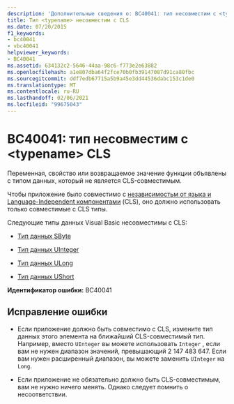 ```yaml
---
description: 'Дополнительные сведения о: BC40041: тип несовместим с <typename> CLS'
title: Тип <typename> несовместим с CLS
ms.date: 07/20/2015
f1_keywords:
- bc40041
- vbc40041
helpviewer_keywords:
- BC40041
ms.assetid: 634132c2-5646-44aa-98c6-f773e2e63882
ms.openlocfilehash: a1e807dba64f2fce70b0fb39147087d91ca80fbc
ms.sourcegitcommit: ddf7edb67715a5b9a45e3dd44536dabc153c1de0
ms.translationtype: MT
ms.contentlocale: ru-RU
ms.lasthandoff: 02/06/2021
ms.locfileid: "99675043"
---
```

# <a name="bc40041-type-typename-is-not-cls-compliant"></a>BC40041: тип несовместим с \<typename> CLS

Переменная, свойство или возвращаемое значение функции объявлены с типом данных, который не является CLS-совместимым.

 Чтобы приложение было совместимо с [независимостьм от языка и Language-Independent компонентами](../../../standard/language-independence-and-language-independent-components.md) (CLS), оно должно использовать только совместимые с CLS типы.

 Следующие типы данных Visual Basic несовместимы с CLS:

- [Тип данных SByte](../data-types/sbyte-data-type.md)

- [Тип данных UInteger](../data-types/uinteger-data-type.md)

- [Тип данных ULong](../data-types/ulong-data-type.md)

- [Тип данных UShort](../data-types/ushort-data-type.md)

 **Идентификатор ошибки:** BC40041

## <a name="to-correct-this-error"></a>Исправление ошибки

- Если приложение должно быть совместимо с CLS, измените тип данных этого элемента на ближайший CLS-совместимый тип. Например, вместо `UInteger` вы можете использовать `Integer` , если вам не нужен диапазон значений, превышающий 2 147 483 647. Если вам нужен расширенный диапазон, вы можете заменить `UInteger` на `Long`.

- Если приложение не обязательно должно быть CLS-совместимым, вам не нужно ничего менять. Однако следует помнить о несоответствии.
